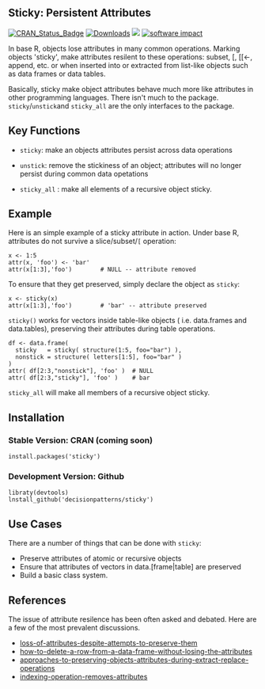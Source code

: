 ## Sticky: Persistent Attributes

<!--- [![License](https://img.shields.io/badge/license-GPL%20%28%3E=%202%29-brightgreen.svg?style=flat)](https://www.gnu.org/licenses/gpl-2.0.html) --> 
[![CRAN_Status_Badge](https://www.r-pkg.org/badges/version/sticky)](https://cran.r-project.org/package=sticky)
[![Downloads](https://cranlogs.r-pkg.org/badges/sticky?color=brightgreen)](https://www.r-pkg.org/pkg/sticky)
[![](http://cranlogs.r-pkg.org/badges/grand-total/formula.tools)](http://cran.rstudio.com/web/packages/formula.tools/index.html)
[![software impact](http://depsy.org/api/package/r/formula.tools/badge.svg)](http://depsy.org/package/r/formula.tools)


In base R, objects lose attributes in many common operations. Marking objects 'sticky', make attributes resilent to these operations: subset, [, [[<-, append, etc. or when inserted into or extracted from list-like objects such as data frames or data tables. 

Basically, sticky make object attributes behave much more like attributes in other programming languages. There isn't much to the package. `sticky`/`unstick`and `sticky_all` are the only interfaces to the package.


## Key Functions

 - `sticky`: make an objects attributes persist across data operations
 
 - `unstick`: remove the stickiness of an object; attributes will no longer 
   persist during common data opetations

 - `sticky_all` : make all elements of a recursive object sticky.
 

## Example

Here is an simple example of a sticky attribute in action. Under base R, 
attributes do not survive a slice/subset/`[` operation: 

    x <- 1:5
    attr(x, 'foo') <- 'bar'
    attr(x[1:3],'foo')        # NULL -- attribute removed 

To ensure that they get preserved, simply declare the object as `sticky`:

    x <- sticky(x)
    attr(x[1:3],'foo')        # 'bar' -- attribute preserved    

`sticky()` works for vectors inside table-like objects ( i.e. data.frames 
and data.tables), preserving their attributes during table operations.

    df <- data.frame( 
      sticky   = sticky( structure(1:5, foo="bar") ),
      nonstick = structure( letters[1:5], foo="bar" )
    )
    attr( df[2:3,"nonstick"], 'foo' )  # NULL
    attr( df[2:3,"sticky"], 'foo' )    # bar
    
    
`sticky_all` will make all members of a recursive object sticky.




## Installation 

### Stable Version: CRAN (coming soon)

    install.packages('sticky')

### Development Version: Github

    libraty(devtools)
    lnstall_github('decisionpatterns/sticky')


## Use Cases

There are a number of things that can be done with `sticky`:

 * Preserve attributes of atomic or recursive objects
 * Ensure that attributes of vectors in data.[frame|table] are preserved
 * Build a basic class system.


## References

The issue of attribute resilence has been often asked and debated. Here are a 
few of the most prevalent discussions.

- [loss-of-attributes-despite-attempts-to-preserve-them](https://stackoverflow.com/questions/23991060/loss-of-attributes-despite-attempts-to-preserve-them)
- [how-to-delete-a-row-from-a-data-frame-without-losing-the-attributes](https://stackoverflow.com/questions/10404224/how-to-delete-a-row-from-a-data-frame-without-losing-the-attributes)
- [approaches-to-preserving-objects-attributes-during-extract-replace-operations](https://stackoverflow.com/questions/23841387/approaches-to-preserving-objects-attributes-during-extract-replace-operations)
- [indexing-operation-removes-attributes](https://stackoverflow.com/questions/13432519/indexing-operation-removes-attributes)
